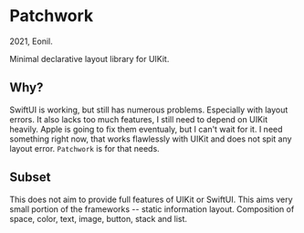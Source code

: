 Patchwork
=========
2021, Eonil.

Minimal declarative layout library for UIKit.



Why?
----
SwiftUI is working, but still has numerous problems. Especially with layout errors.
It also lacks too much features, I still need to depend on UIKit heavily.
Apple is going to fix them eventualy, but I can't wait for it.
I need something right now, that works flawlessly with UIKit and does not spit any layout error. 
`Patchwork` is for that needs.


Subset
------
This does not aim to provide full features of UIKit or SwiftUI.
This aims very small portion of the frameworks -- static information layout.
Composition of space, color, text, image, button, stack and list.

